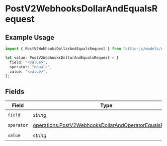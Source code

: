 # PostV2WebhooksDollarAndEqualsRequest

## Example Usage

```typescript
import { PostV2WebhooksDollarAndEqualsRequest } from "attio-js/models/operations/postv2webhooks.js";

let value: PostV2WebhooksDollarAndEqualsRequest = {
  field: "<value>",
  operator: "equals",
  value: "<value>",
};
```

## Fields

| Field                                                                                                                              | Type                                                                                                                               | Required                                                                                                                           | Description                                                                                                                        |
| ---------------------------------------------------------------------------------------------------------------------------------- | ---------------------------------------------------------------------------------------------------------------------------------- | ---------------------------------------------------------------------------------------------------------------------------------- | ---------------------------------------------------------------------------------------------------------------------------------- |
| `field`                                                                                                                            | *string*                                                                                                                           | :heavy_check_mark:                                                                                                                 | N/A                                                                                                                                |
| `operator`                                                                                                                         | [operations.PostV2WebhooksDollarAndOperatorEqualsRequest](../../models/operations/postv2webhooksdollarandoperatorequalsrequest.md) | :heavy_check_mark:                                                                                                                 | N/A                                                                                                                                |
| `value`                                                                                                                            | *string*                                                                                                                           | :heavy_check_mark:                                                                                                                 | N/A                                                                                                                                |